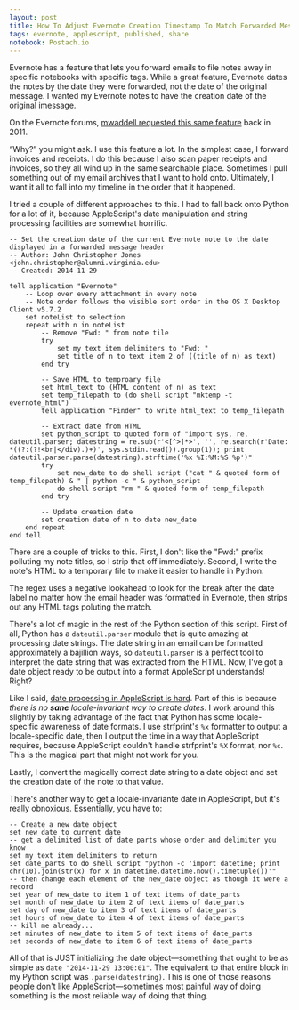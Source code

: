 ```yaml
---
layout: post
title: How To Adjust Evernote Creation Timestamp To Match Forwarded Message Date
tags: evernote, applescript, published, share
notebook: Postach.io
---
```


Evernote has a feature that lets you forward emails to file notes away in specific notebooks with specific tags.  While a great feature, Evernote dates the notes by the date they were forwarded, not the date of the original message.  I wanted my Evernote notes to have the creation date of the original imessage.

On the Evernote forums, [mwaddell requested this same feature](https://discussion.evernote.com/topic/19396-feature-request-backdating-notes-via-email/?hl=%2Bforwarded+%2Bmessage+%2Bdate) back in 2011.

“Why?” you might ask.  I use this feature a lot.  In the simplest case, I forward invoices and receipts.  I do this because I also scan paper receipts and invoices, so they all wind up in the same searchable place.  Sometimes I pull something out of my email archives that I want to hold onto.  Ultimately, I want it all to fall into my timeline in the order that it happened.

I tried a couple of different approaches to this.  I had to fall back onto Python for a lot of it, because AppleScript's date manipulation and string processing facilities are somewhat horrific.

```AppleScript
-- Set the creation date of the current Evernote note to the date displayed in a forwarded message header
-- Author: John Christopher Jones <john.christopher@alumni.virginia.edu>
-- Created: 2014-11-29

tell application "Evernote"
    -- Loop over every attachment in every note
    -- Note order follows the visible sort order in the OS X Desktop Client v5.7.2
    set noteList to selection
    repeat with n in noteList
        -- Remove "Fwd: " from note tile
        try
            set my text item delimiters to "Fwd: "
            set title of n to text item 2 of ((title of n) as text)
        end try

        -- Save HTML to temproary file
        set html_text to (HTML content of n) as text
        set temp_filepath to (do shell script "mktemp -t evernote_html")
        tell application "Finder" to write html_text to temp_filepath

        -- Extract date from HTML
        set python_script to quoted form of "import sys, re, dateutil.parser; datestring = re.sub(r'<[^>]*>', '', re.search(r'Date: *((?:(?!<br|</div).)+)', sys.stdin.read()).group(1)); print dateutil.parser.parse(datestring).strftime('%x %I:%M:%S %p')"
        try
            set new_date to do shell script ("cat " & quoted form of temp_filepath) & " | python -c " & python_script
            do shell script "rm " & quoted form of temp_filepath
        end try

        -- Update creation date
        set creation date of n to date new_date
    end repeat
end tell
```

There are a couple of tricks to this.  First, I don't like the "Fwd:" prefix polluting my note titles, so I strip that off immediately.  Second, I write the note's HTML to a temporary file to make it easier to handle in Python.

The regex uses a negative lookahead to look for the break after the date label no matter how the email header was formatted in Evernote, then strips out any HTML tags poluting the match.

There's a lot of magic in the rest of the Python section of this script.  First of all, Python has a `dateutil.parser` module that is quite amazing at processing date strings.  The date string in an email can be formatted approximately a bajillion ways, so `dateutil.parser` is a perfect tool to interpret the date string that was extracted from the HTML.  Now, I've got a date object ready to be output into a format AppleScript understands!  Right?

Like I said, [date processing in AppleScript is hard](https://macscripter.net/viewtopic.php?id=24737).  Part of this is because *there is no **sane** locale-invariant way to create dates*.  I work around this slightly by taking advantage of the fact that Python has some locale-specific awareness of date formats.  I use strfprint's `%x` formatter to output a locale-specific date, then I output the time in a way that AppleScript requires, because AppleScript couldn't handle strfprint's `%X` format, nor `%c`.  This is the magical part that might not work for you.

Lastly, I convert the magically correct date string to a date object and set the creation date of the note to that value.

There's another way to get a locale-invariante date in AppleScript, but it's really obnoxious.  Essentially, you have to:

```AppleScript
-- Create a new date object
set new_date to current date
-- get a delimited list of date parts whose order and delimiter you know
set my text item delimiters to return
set date_parts to do shell script "python -c 'import datetime; print chr(10).join(str(x) for x in datetime.datetime.now().timetuple())'"
-- then change each element of the new_date object as though it were a record
set year of new_date to item 1 of text items of date_parts
set month of new_date to item 2 of text items of date_parts
set day of new_date to item 3 of text items of date_parts
set hours of new_date to item 4 of text items of date_parts
-- kill me already...
set minutes of new_date to item 5 of text items of date_parts
set seconds of new_date to item 6 of text items of date_parts
```

All of that is JUST initializing the date object—something that ought to be as simple as `date "2014-11-29 13:00:01"`.  The equivalent to that entire block in my Python script was `.parse(datestring)`.  This is one of those reasons people don't like AppleScript—sometimes most painful way of doing something is the most reliable way of doing that thing.
